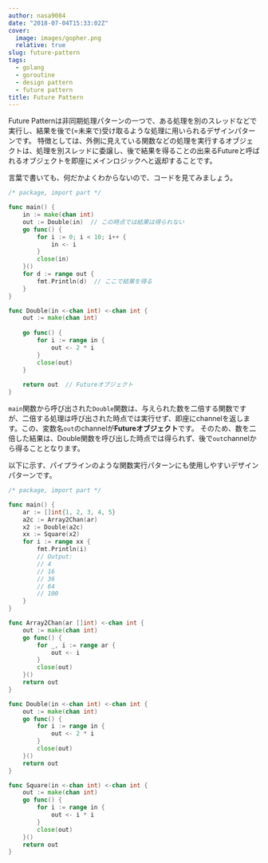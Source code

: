 ```yaml
---
author: nasa9084
date: "2018-07-04T15:33:02Z"
cover:
  image: images/gopher.png
  relative: true
slug: future-pattern
tags:
  - golang
  - goroutine
  - design pattern
  - future pattern
title: Future Pattern
---
```



Future Patternは非同期処理パターンの一つで、ある処理を別のスレッドなどで実行し、結果を後で(=未来で)受け取るような処理に用いられるデザインパターンです。
特徴としては、外側に見えている関数などの処理を実行するオブジェクトは、処理を別スレッドに委譲し、後で結果を得ることの出来るFutureと呼ばれるオブジェクトを即座にメインロジックへと返却することです。

言葉で書いても、何だかよくわからないので、コードを見てみましょう。

``` go
/* package, import part */

func main() {
    in := make(chan int)
    out := Double(in)  // この時点では結果は得られない
    go func() {
        for i := 0; i < 10; i++ {
            in <- i
        }
        close(in)
    }()
    for d := range out {
        fmt.Println(d)  // ここで結果を得る
    }
}

func Double(in <-chan int) <-chan int {
    out := make(chan int)
    
    go func() {
        for i := range in {
            out <- 2 * i
        }
        close(out)
    }
    
    return out  // Futureオブジェクト
}
```

`main`関数から呼び出された`Double`関数は、与えられた数を二倍する関数ですが、二倍する処理は呼び出された時点では実行せず、即座にchannelを返します。この、変数名`out`のchannelが**Futureオブジェクト**です。
そのため、数を二倍した結果は、Double関数を呼び出した時点では得られず、後で`out`channelから得ることとなります。

以下に示す、パイプラインのような関数実行パターンにも使用しやすいデザインパターンです。

``` go
/* package, import part */

func main() {
    ar := []int{1, 2, 3, 4, 5}
    a2c := Array2Chan(ar)
    x2 := Double(a2c)
    xx := Square(x2)
    for i := range xx {
        fmt.Println(i)
        // Output:
        // 4
        // 16
        // 36
        // 64
        // 100
    }
}

func Array2Chan(ar []int) <-chan int {
    out := make(chan int)
    go func() {
        for _, i := range ar {
            out <- i
        }
        close(out)
    }()
    return out
}

func Double(in <-chan int) <-chan int {
    out := make(chan int)
    go func() {
        for i := range in {
            out <- 2 * i
        }
        close(out)
    }()
    return out
}

func Square(in <-chan int) <-chan int {
    out := make(chan int)
    go func() {
        for i := range in {
            out <- i * i
        }
        close(out)
    }()
    return out
}
```

